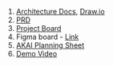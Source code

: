 1. [Architecture Docs](https://github.com/AmakrushAI/docs), [Draw.io](https://app.diagrams.net/#G1K0xZ0Xqh4ucGswbhUwTwDsr8E4OEiAYv)
2. [PRD]()
3. [Project Board](https://github.com/orgs/AmakrushAI/projects/1)
4. Figma board - [Link](https://www.figma.com/file/ZwFg8Dy2LkPIG2xwwuK0qH/AmaKrushi-AI?node-id=0-1&t=Ehjw9RUnT8yb3esu-0)
5. [AKAI Planning Sheet](url)
6. [Demo Video](https://www.linkedin.com/posts/uvijay_samagrax-chatgpt-bhashini-activity-7048989932345778176-ek42?utm_source=share&utm_medium=member_desktop)
